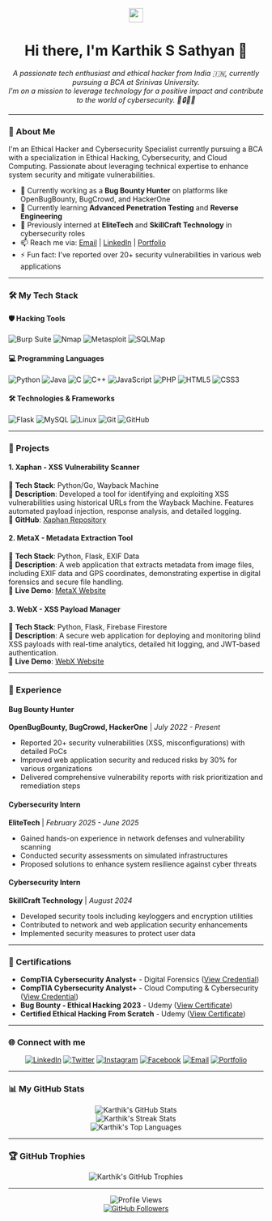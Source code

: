 <p align="center">
  <img src="https://media.giphy.com/media/hvRJCLFzcasrR4ia7z/giphy.gif" width="28">
  <h1 align="center">Hi there, I'm Karthik S Sathyan 👋</h1>
</p>

<p align="center">
  <em>A passionate tech enthusiast and ethical hacker from India 🇮🇳, currently pursuing a BCA at Srinivas University.
  <br>
  I'm on a mission to leverage technology for a positive impact and contribute to the world of cybersecurity. 🚀🔒👨‍💻</em>
</p>

---

### 🚀 About Me

I'm an Ethical Hacker and Cybersecurity Specialist currently pursuing a BCA with a specialization in Ethical Hacking, Cybersecurity, and Cloud Computing. Passionate about leveraging technical expertise to enhance system security and mitigate vulnerabilities.

- 🔭 Currently working as a **Bug Bounty Hunter** on platforms like OpenBugBounty, BugCrowd, and HackerOne
- 🌱 Currently learning **Advanced Penetration Testing** and **Reverse Engineering**
- 💼 Previously interned at **EliteTech** and **SkillCraft Technology** in cybersecurity roles
- 📫 Reach me via: [Email](mailto:karthikssathyan1@gmail.com) | [LinkedIn](https://www.linkedin.com/in/karthik-s-sathyan) | [Portfolio](https://karthik-s-sathyan.vercel.app/)
- ⚡ Fun fact: I've reported over 20+ security vulnerabilities in various web applications

---

### 🛠️ My Tech Stack

#### 🛡️ Hacking Tools
![Burp Suite](https://img.shields.io/badge/Burp_Suite-FF6B6B?style=flat-square&logo=burpsuite&logoColor=white)
![Nmap](https://img.shields.io/badge/Nmap-FF6B6B?style=flat-square&logo=nmap&logoColor=white)
![Metasploit](https://img.shields.io/badge/Metasploit-FF6B6B?style=flat-square&logo=metasploit&logoColor=white)
![SQLMap](https://img.shields.io/badge/SQLMap-FF6B6B?style=flat-square&logo=sqlmap&logoColor=white)

#### 💻 Programming Languages
![Python](https://img.shields.io/badge/Python-3776AB?style=flat-square&logo=python&logoColor=white)
![Java](https://img.shields.io/badge/Java-007396?style=flat-square&logo=java&logoColor=white)
![C](https://img.shields.io/badge/C-00599C?style=flat-square&logo=c&logoColor=white)
![C++](https://img.shields.io/badge/C%2B%2B-00599C?style=flat-square&logo=c%2B%2B&logoColor=white)
![JavaScript](https://img.shields.io/badge/JavaScript-F7DF1E?style=flat-square&logo=javascript&logoColor=black)
![PHP](https://img.shields.io/badge/PHP-777BB4?style=flat-square&logo=php&logoColor=white)
![HTML5](https://img.shields.io/badge/HTML5-E34F26?style=flat-square&logo=html5&logoColor=white)
![CSS3](https://img.shields.io/badge/CSS3-1572B6?style=flat-square&logo=css3&logoColor=white)

#### 🛠️ Technologies & Frameworks
![Flask](https://img.shields.io/badge/Flask-000000?style=flat-square&logo=flask&logoColor=white)
![MySQL](https://img.shields.io/badge/MySQL-4479A1?style=flat-square&logo=mysql&logoColor=white)
![Linux](https://img.shields.io/badge/Linux-FCC624?style=flat-square&logo=linux&logoColor=black)
![Git](https://img.shields.io/badge/Git-F05032?style=flat-square&logo=git&logoColor=white)
![GitHub](https://img.shields.io/badge/GitHub-181717?style=flat-square&logo=github&logoColor=white)

---

### 🚀 Projects

#### 1. Xaphan - XSS Vulnerability Scanner
🔹 **Tech Stack**: Python/Go, Wayback Machine  
🔹 **Description**: Developed a tool for identifying and exploiting XSS vulnerabilities using historical URLs from the Wayback Machine. Features automated payload injection, response analysis, and detailed logging.  
🔹 **GitHub**: [Xaphan Repository](https://github.com/Karthikdude/Xaphan)

#### 2. MetaX - Metadata Extraction Tool
🔹 **Tech Stack**: Python, Flask, EXIF Data  
🔹 **Description**: A web application that extracts metadata from image files, including EXIF data and GPS coordinates, demonstrating expertise in digital forensics and secure file handling.  
🔹 **Live Demo**: [MetaX Website](https://metaex.vercel.app/)

#### 3. WebX - XSS Payload Manager
🔹 **Tech Stack**: Python, Flask, Firebase Firestore  
🔹 **Description**: A secure web application for deploying and monitoring blind XSS payloads with real-time analytics, detailed hit logging, and JWT-based authentication.  
🔹 **Live Demo**: [WebX Website](https://webx-test.vercel.app/)

---

### 💼 Experience

#### Bug Bounty Hunter
**OpenBugBounty, BugCrowd, HackerOne** | *July 2022 - Present*
- Reported 20+ security vulnerabilities (XSS, misconfigurations) with detailed PoCs
- Improved web application security and reduced risks by 30% for various organizations
- Delivered comprehensive vulnerability reports with risk prioritization and remediation steps

#### Cybersecurity Intern
**EliteTech** | *February 2025 - June 2025*
- Gained hands-on experience in network defenses and vulnerability scanning
- Conducted security assessments on simulated infrastructures
- Proposed solutions to enhance system resilience against cyber threats

#### Cybersecurity Intern
**SkillCraft Technology** | *August 2024*
- Developed security tools including keyloggers and encryption utilities
- Contributed to network and web application security enhancements
- Implemented security measures to protect user data

---

### 📜 Certifications

- **CompTIA Cybersecurity Analyst+** - Digital Forensics ([View Credential](https://skillsoft.digitalbadges.skillsoft.com/7a65023b-a6ef-433f-b1e0-56f146f5c655))
- **CompTIA Cybersecurity Analyst+** - Cloud Computing & Cybersecurity ([View Credential](https://skillsoft.digitalbadges.skillsoft.com/da1fda0d-8f1e-4c1f-ae98-df3f316a78f1))
- **Bug Bounty - Ethical Hacking 2023** - Udemy ([View Certificate](https://www.udemy.com/certificate/UC-ffa31c71-4057-4f6e-965c-c2e831219ea8/))
- **Certified Ethical Hacking From Scratch** - Udemy ([View Certificate](https://www.udemy.com/certificate/UC-bebcb8cb-6d7b-416c-94f0-a90fafb4459c/))

---

### 🌐 Connect with me

<p align="center">
<a href="https://www.linkedin.com/in/karthik-s-sathyan" target="_blank"><img src="https://img.shields.io/badge/LinkedIn-%230077B5.svg?style=for-the-badge&logo=linkedin&logoColor=white" alt="LinkedIn"></a>
<a href="https://twitter.com/igdudee" target="_blank"><img src="https://img.shields.io/badge/Twitter-%231DA1F2.svg?style=for-the-badge&logo=Twitter&logoColor=white" alt="Twitter"></a>
<a href="https://instagram.com/ig.dudee" target="_blank"><img src="https://img.shields.io/badge/Instagram-%23E4405F.svg?style=for-the-badge&logo=Instagram&logoColor=white" alt="Instagram"></a>
<a href="https://www.facebook.com/profile.php?id=100027491124010" target="_blank"><img src="https://img.shields.io/badge/Facebook-%231877F2.svg?style=for-the-badge&logo=Facebook&logoColor=white" alt="Facebook"></a>
<a href="mailto:karthikssathyan1@gmail.com" target="_blank"><img src="https://img.shields.io/badge/Email-D14836?style=for-the-badge&logo=gmail&logoColor=white" alt="Email"></a>
<a href="https://karthik-s-sathyan.vercel.app/" target="_blank"><img src="https://img.shields.io/badge/Portfolio-000000?style=for-the-badge&logo=vercel&logoColor=white" alt="Portfolio"></a>
</p>

---

### 📊 My GitHub Stats

<p align="center">
  <img src="https://github-readme-stats.vercel.app/api?username=Karthikdude&theme=radical&hide_border=false&include_all_commits=true&count_private=true" alt="Karthik's GitHub Stats" />
  <br/>
  <img src="https://streak-stats.demolab.com?user=Karthikdude&theme=radical&hide_border=false" alt="Karthik's Streak Stats" />
  <br/>
  <img src="https://github-readme-stats.vercel.app/api/top-langs/?username=Karthikdude&theme=radical&hide_border=false&include_all_commits=true&count_private=true&layout=compact" alt="Karthik's Top Languages" />
</p>

---

### 🏆 GitHub Trophies

<p align="center">
  <img src="https://github-profile-trophy.vercel.app/?username=Karthikdude&theme=radical&no-frame=false&no-bg=true&margin-w=4" alt="Karthik's GitHub Trophies" />
</p>

---

<p align="center">
  <img src="https://komarev.com/ghpvc/?username=Karthikdude&style=flat-square&color=blue" alt="Profile Views"/>
  <br/>
  <a href="https://github.com/Karthikdude?tab=followers">
    <img src="https://img.shields.io/github/followers/Karthikdude?label=Follow%20%40Karthikdude&style=social" alt="GitHub Followers"/>
  </a>
</p>
